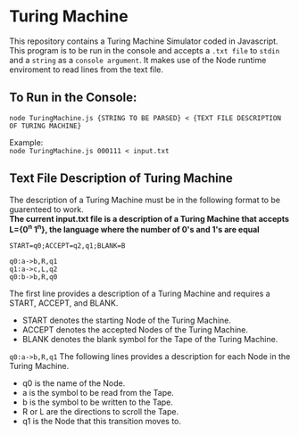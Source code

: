 # Turing Machine
This repository contains a Turing Machine Simulator coded in Javascript. This program is to be run in the console and accepts a `.txt file` to `stdin` and a `string` as a `console argument`. It makes use of the Node runtime enviroment to read lines from the text file. 

## To Run in the Console:  
``` node TuringMachine.js {STRING TO BE PARSED} < {TEXT FILE DESCRIPTION OF TURING MACHINE} ```  

Example:  
``` node TuringMachine.js 000111 < input.txt ```

## Text File Description of Turing Machine
The description of a Turing Machine must be in the following format to be guarenteed to work.  
**The current input.txt file is a description of a Turing Machine that accepts L={0<sup>n</sup> 1<sup>n</sup>}, the language where the number of 0's and 1's are equal**
```
START=q0;ACCEPT=q2,q1;BLANK=B

q0:a->b,R,q1
q1:a->c,L,q2
q0:b->b,R,q0
```
The first line provides a description of a Turing Machine and requires a START, ACCEPT, and BLANK.   
- START denotes the starting Node of the Turing Machine.   
-  ACCEPT denotes the accepted Nodes of the Turing Machine.   
- BLANK denotes the blank symbol for the Tape of the Turing Machine.  

``` q0:a->b,R,q1 ```
The following lines provides a description for each Node in the Turing Machine.   
- q0 is the name of the Node.   
- a is the symbol to be read from the Tape.   
- b is the symbol to be written to the Tape.  
- R or L are the directions to scroll the Tape.  
- q1 is the Node that this transition moves to.   
